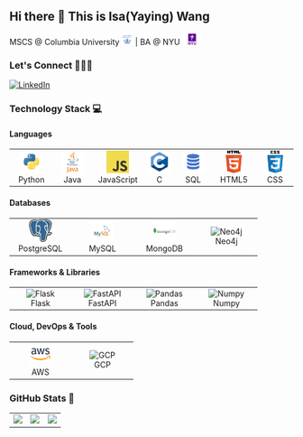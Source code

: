## Hi there 👋 This is Isa(Yaying) Wang

MSCS @ Columbia University <img height="20px" alt="columbia" src="./static/columbia-icon.png" /> | BA @ NYU <img height="20px" alt="nyu" src="./static/nyu-icon.png" />

### Let's Connect 🧑‍🤝‍🧑

[![LinkedIn](https://img.shields.io/badge/linkedin-%230077B5.svg?&style=for-the-badge&logo=linkedin&logoColor=white)](https://www.linkedin.com/in/isa-wang/)


### Technology Stack 💻

#### Languages
<table>
<tr>
<td align="center" width="96">
    <img alt="Python" width="40px" src="https://raw.githubusercontent.com/github/explore/main/topics/python/python.png" /><br>Python
</td>
<td align="center" width="96">
    <img alt="Java" width="40px" src="https://raw.githubusercontent.com/github/explore/main/topics/java/java.png" /><br>Java
</td>
<td align="center" width="96">
    <img alt="JavaScript" width="40px" src="https://raw.githubusercontent.com/github/explore/main/topics/javascript/javascript.png" /><br>JavaScript
</td>
<td align="center" width="96">
    <img alt="C" width="40px" src="https://raw.githubusercontent.com/github/explore/main/topics/c/c.png" /><br>C
</td>
<td align="center" width="96">
    <img alt="SQL" width="40px" src="https://raw.githubusercontent.com/github/explore/main/topics/sql/sql.png" /><br>SQL
</td>
<td align="center" width="96">
    <img alt="HTML5" width="40px" src="https://raw.githubusercontent.com/github/explore/main/topics/html/html.png" /><br>HTML5
</td>
<td align="center" width="96">
    <img alt="CSS" width="40px" src="https://raw.githubusercontent.com/github/explore/main/topics/css/css.png" /><br>CSS
</td>
</tr>
</table>

#### Databases
<table>
<tr>
<td align="center" width="96">
    <img alt="PostgreSQL" width="40px" src="https://raw.githubusercontent.com/github/explore/main/topics/postgresql/postgresql.png" /><br>PostgreSQL
</td>
<td align="center" width="96">
    <img alt="MySQL" width="40px" src="https://raw.githubusercontent.com/github/explore/main/topics/mysql/mysql.png" /><br>MySQL
</td>
<td align="center" width="96">
    <img alt="MongoDB" width="40px" src="https://raw.githubusercontent.com/github/explore/main/topics/mongodb/mongodb.png" /><br>MongoDB
</td>
<td align="center" width="96">
    <img alt="Neo4j" width="40px" src="https://dist.neo4j.com/wp-content/uploads/neo4j_logo_globe.png" /><br>Neo4j
</td>
</tr>
</table>

#### Frameworks & Libraries
<table>
<tr>
<td align="center" width="96">
    <img alt="Flask" width="40px" src="https://flask.palletsprojects.com/en/2.0.x/_images/flask-logo.png" /><br>Flask
</td>
<td align="center" width="96">
    <img alt="FastAPI" width="40px" src="https://fastapi.tiangolo.com/img/logo-margin/logo-teal.png" /><br>FastAPI
</td>
<td align="center" width="96">
    <img alt="Pandas" width="40px" src="https://pandas.pydata.org/static/img/pandas_mark.svg" /><br>Pandas
</td>
<td align="center" width="96">
    <img alt="Numpy" width="40px" src="https://numpy.org/images/logo.svg" /><br>Numpy
</td>
</tr>
</table>

#### Cloud, DevOps & Tools
<table>
<tr>
<td align="center" width="96">
    <img alt="AWS" width="40px" src="https://raw.githubusercontent.com/github/explore/main/topics/aws/aws.png" /><br>AWS
</td>
<td align="center" width="96">
    <img alt="GCP" width="40px" src="https://cloud.google.com/_static/cloud/images/favicons/onecloud/super_cloud.png" /><br>GCP
</td>
</tr>
</table>




### GitHub Stats 🌟

<table align="center">
  <tr>
    <!-- GitHub Stats -->
    <td align="center" width="33%">
      <img height="170px" src="https://github-readme-stats.vercel.app/api?username=IsaWang-05" />
    </td>
    <!-- Top Languages -->
    <td align="center" width="33%">
      <img height="170px" src="https://github-readme-stats.vercel.app/api/top-langs/?username=IsaWang-05&layout=compact&langs_count=8" />
    </td>
    <!-- LeetCode Stats -->
    <td align="center" width="33%">
      <img src="https://stats.justsong.cn/api/leetcode?username=isawyying" />
    </td>
  </tr>
</table>

